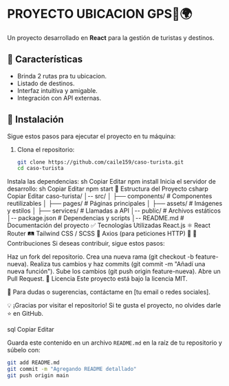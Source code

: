 # PROYECTO UBICACION GPS🧳🌍  

Un proyecto desarrollado en **React** para la gestión de turistas y destinos.  

## 📌 Características  
- Brinda 2 rutas pra tu ubicacion.  
- Listado de destinos.  
- Interfaz intuitiva y amigable.  
- Integración con API externas.  

## 🚀 Instalación  
Sigue estos pasos para ejecutar el proyecto en tu máquina:  

1. Clona el repositorio:  
   ```sh
   git clone https://github.com/caile159/caso-turista.git
   cd caso-turista
Instala las dependencias:
sh
Copiar
Editar
npm install
Inicia el servidor de desarrollo:
sh
Copiar
Editar
npm start
📁 Estructura del Proyecto
csharp
Copiar
Editar
caso-turista/
│-- src/
│   ├── components/  # Componentes reutilizables
│   ├── pages/       # Páginas principales
│   ├── assets/      # Imágenes y estilos
│   ├── services/    # Llamadas a API
│-- public/          # Archivos estáticos
│-- package.json     # Dependencias y scripts
│-- README.md        # Documentación del proyecto
✅ Tecnologías Utilizadas
React.js ⚛️
React Router 🛤️
Tailwind CSS / SCSS 🎨
Axios (para peticiones HTTP) 📡
🤝 Contribuciones
Si deseas contribuir, sigue estos pasos:

Haz un fork del repositorio.
Crea una nueva rama (git checkout -b feature-nueva).
Realiza tus cambios y haz commits (git commit -m "Añadí una nueva función").
Sube los cambios (git push origin feature-nueva).
Abre un Pull Request.
📜 Licencia
Este proyecto está bajo la licencia MIT.

📩 Para dudas o sugerencias, contáctame en [tu email o redes sociales].

💡 ¡Gracias por visitar el repositorio! Si te gusta el proyecto, no olvides darle ⭐ en GitHub.

sql
Copiar
Editar

Guarda este contenido en un archivo `README.md` en la raíz de tu repositorio y súbelo con:  
```sh
git add README.md
git commit -m "Agregando README detallado"
git push origin main
